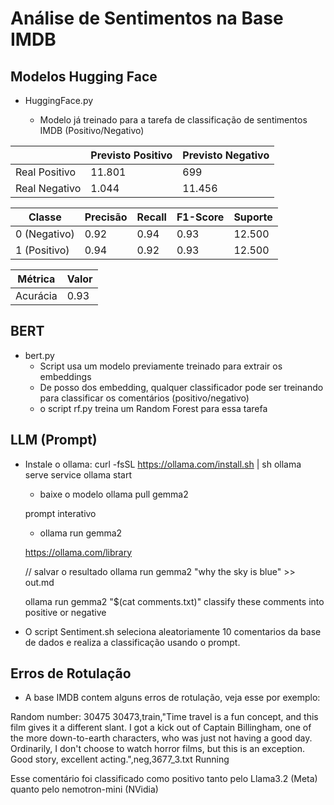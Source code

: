 # Análise de Sentimentos na Base IMDB

## Modelos Hugging Face
* HuggingFace.py

  - Modelo já treinado para a tarefa de classificação de sentimentos IMDB (Positivo/Negativo)

|            | Previsto Positivo | Previsto Negativo |
|------------|-------------------|-------------------|
| Real Positivo | 11.801               | 699                 |
| Real Negativo | 1.044               | 11.456               |


| Classe | Precisão | Recall | F1-Score | Suporte |
|--------|----------|--------|----------|---------|
| 0 (Negativo) | 0.92     | 0.94   | 0.93     | 12.500  |
| 1 (Positivo) | 0.94     | 0.92   | 0.93     | 12.500  |


| Métrica           | Valor |
|-------------------|-------|
| Acurácia          | 0.93  |

## BERT
* bert.py
  - Script usa um modelo previamente treinado para extrair os embeddings
  - De posso dos embedding, qualquer classificador pode ser treinando para
    classificar os comentários (positivo/negativo)
  - o script rf.py treina um Random Forest para essa tarefa

## LLM (Prompt)
* Instale o ollama:
    curl -fsSL https://ollama.com/install.sh | sh
    ollama serve
    service ollama start

    - baixe o modelo 
    ollama pull gemma2

    prompt interativo
    - ollama run gemma2

    https://ollama.com/library

    // salvar o resultado 
    ollama run gemma2 "why the sky is blue" >> out.md

    ollama run gemma2 "$(cat comments.txt)" classify these comments into positive or negative

* O script Sentiment.sh seleciona aleatoriamente 10 comentarios da base de dados e realiza a classificação usando o prompt.

## Erros de Rotulação
* A base IMDB contem alguns erros de rotulação, veja esse por exemplo:

Random number: 30475
30473,train,"Time travel is a fun concept, and this film gives it a different slant. I got a kick out of Captain Billingham, one of the more down-to-earth characters, who was just not having a good day. Ordinarily, I don't choose to watch horror films, but this is an exception. Good story, excellent acting.",neg,3677_3.txt
Running 

Esse comentário foi classificado como positivo tanto pelo Llama3.2 (Meta) quanto pelo nemotron-mini (NVidia)
